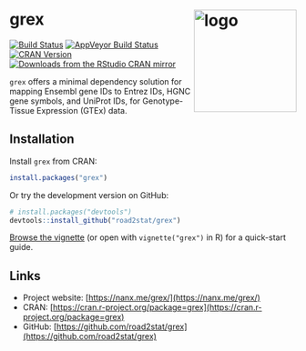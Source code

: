 # grex  <a href="https://nanx.me/grex"><img src="https://nanx.me/images/project-grex.png" align="right" alt="logo" height="180" width="180" /></a>

[![Build Status](https://travis-ci.org/road2stat/grex.svg?branch=master)](https://travis-ci.org/road2stat/grex)
[![AppVeyor Build Status](https://ci.appveyor.com/api/projects/status/github/road2stat/grex?branch=master&svg=true)](https://ci.appveyor.com/project/road2stat/grex)
[![CRAN Version](https://www.r-pkg.org/badges/version/grex)](https://cran.r-project.org/package=grex)
[![Downloads from the RStudio CRAN mirror](https://cranlogs.r-pkg.org/badges/grex)](https://cranlogs.r-pkg.org/badges/grex)

`grex` offers a minimal dependency solution for mapping Ensembl gene IDs to Entrez IDs, HGNC gene symbols, and UniProt IDs, for Genotype-Tissue Expression (GTEx) data.

## Installation

Install `grex` from CRAN:

```r
install.packages("grex")
```

Or try the development version on GitHub:

```r
# install.packages("devtools")
devtools::install_github("road2stat/grex")
```

[Browse the vignette](https://nanx.me/grex/doc/) (or open with `vignette("grex")` in R) for a quick-start guide.

## Links

* Project website: [https://nanx.me/grex/](https://nanx.me/grex/)
* CRAN: [https://cran.r-project.org/package=grex](https://cran.r-project.org/package=grex)
* GitHub: [https://github.com/road2stat/grex](https://github.com/road2stat/grex)
